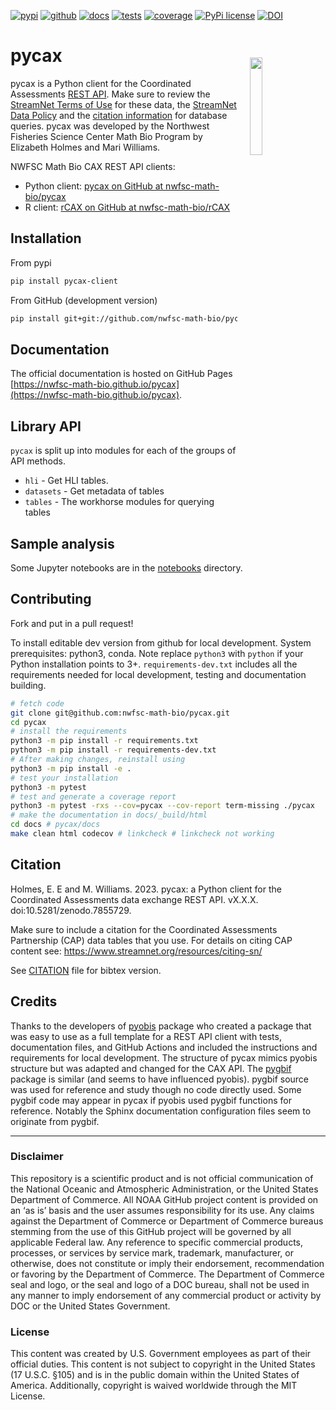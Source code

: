 [![pypi](https://img.shields.io/pypi/v/pycax-client.svg)](https://pypi.python.org/pypi-client/pycax-client)
[![github](https://img.shields.io/github/v/release/nwfsc-math-bio/pycax?color=brightgreen&label=GitHub)](https://github.com/nwfsc-math-bio/pycax/releases/latest)
[![docs](https://github.com/nwfsc-math-bio/pycax/actions/workflows/deploy-docs.yml/badge.svg)](https://nwfsc-math-bio.github.io/pycax)
[![tests](https://github.com/nwfsc-math-bio/pycax/actions/workflows/tests.yml/badge.svg)](https://github.com/nwfsc-math-bio/pycax/actions/workflows/tests.yml)
[![coverage](https://noaa-nwfsc.github.io/pycax/coverage.svg)](https://noaa-nwfsc.github.io/pycax/_codecoverage/index.html)
[![PyPi license](https://badgen.net/pypi/license/pycax-client/)](https://pypi.org/project/pycax-client/)
[![DOI](https://zenodo.org/badge/DOI/10.5281/zenodo.7855729.svg)](https://doi.org/10.5281/zenodo.7855729)

pycax <img src="https://raw.githubusercontent.com/nwfsc-math-bio/pycax/main/docs/pycaxlogo.png" align="right" width="20%"  hspace="20" vspace="20"/>
========

<!--
[![Conda Version](https://img.shields.io/conda/vn/conda-forge/pycax-client.svg)](https://anaconda.org/conda-forge/pycax-client)
-->

pycax is a Python client for the Coordinated Assessments [REST API](https://www.streamnet.org/resources/exchange-tools/rest-api-documentation/). Make sure to review the [StreamNet Terms of Use](https://nwfsc-math-bio.github.io/rCAX/articles/terms.html) for these data, the [StreamNet Data Policy](https://www.streamnet.org/resources/exchange-tools/data-agreements/) and the [citation information](https://www.streamnet.org/resources/citing-sn/) for database queries. pycax was developed by the Northwest Fisheries Science Center Math Bio Program by Elizabeth Holmes and Mari Williams.

NWFSC Math Bio CAX REST API clients:

* Python client: [pycax on GitHub at nwfsc-math-bio/pycax](https://github.com/nwfsc-math-bio/pycax)
* R client: [rCAX on GitHub at nwfsc-math-bio/rCAX](https://github.com/nwfsc-math-bio/rCAX)

## Installation

From pypi

```bash
pip install pycax-client
```

From GitHub (development version)

```bash
pip install git+git://github.com/nwfsc-math-bio/pycax.git#egg=pycax-client
```

## Documentation

The official documentation is hosted on GitHub Pages [https://nwfsc-math-bio.github.io/pycax](https://nwfsc-math-bio.github.io/pycax).

## Library API

`pycax` is split up into modules for each of the groups of API methods.

+ `hli` - Get HLI tables.
+ `datasets` - Get metadata of tables
+ `tables` - The workhorse modules for querying tables

## Sample analysis

Some Jupyter notebooks are in the [notebooks](https://github.com/nwfsc-math-bio/pycax/tree/main/notebooks) directory.

## Contributing

Fork and put in a pull request!

To install editable dev version from github for local development. System prerequisites: python3, conda. Note replace `python3` with `python` if your Python installation points to 3+. `requirements-dev.txt` includes all the requirements needed for local development, testing and documentation building.

```bash
# fetch code
git clone git@github.com:nwfsc-math-bio/pycax.git
cd pycax
# install the requirements
python3 -m pip install -r requirements.txt
python3 -m pip install -r requirements-dev.txt
# After making changes, reinstall using
python3 -m pip install -e .
# test your installation
python3 -m pytest
# test and generate a coverage report
python3 -m pytest -rxs --cov=pycax --cov-report term-missing ./pycax
# make the documentation in docs/_build/html
cd docs # pycax/docs
make clean html codecov # linkcheck # linkcheck not working
```

## Citation

Holmes, E. E and M. Williams. 2023. pycax: a Python client for the Coordinated Assessments data exchange REST API. vX.X.X. doi:10.5281/zenodo.7855729.

Make sure to include a citation for the Coordinated Assessments Partnership (CAP) data tables that you use. For details on citing CAP content see: https://www.streamnet.org/resources/citing-sn/

See [CITATION](https://github.com/nwfsc-math-bio/pycax/blob/main/CITATION) file for bibtex version.

## Credits

Thanks to the developers of [pyobis](https://github.com/iobis/pyobis) package who created a package that was easy to use as a full template for a REST API client with tests, documentation files, and GitHub Actions and included the instructions and requirements for local development. The structure of pycax mimics pyobis structure but was adapted and changed for the CAX API. The [pygbif](https://github.com/gbif/pygbif) package is similar (and seems to have influenced pyobis). pygbif source was used for reference and study though no code directly used. Some pygbif code may appear in pycax if pyobis used pygbif functions for reference. Notably the Sphinx documentation configuration files seem to originate from pygbif.

<hr>

### Disclaimer

This repository is a scientific product and is not official communication of the National Oceanic and Atmospheric Administration, or the United States Department of Commerce. All NOAA GitHub project content is provided on an ‘as is’ basis and the user assumes responsibility for its use. Any claims against the Department of Commerce or Department of Commerce bureaus stemming from the use of this GitHub project will be governed by all applicable Federal law. Any reference to specific commercial products, processes, or services by service mark, trademark, manufacturer, or otherwise, does not constitute or imply their endorsement, recommendation or favoring by the Department of Commerce. The Department of Commerce seal and logo, or the seal and logo of a DOC bureau, shall not be used in any manner to imply endorsement of any commercial product or activity by DOC or the United States Government.

### License

This content was created by U.S. Government employees as part of their official duties. This content is not subject to copyright in the United States (17 U.S.C. §105) and is in the public domain within the United States of America. Additionally, copyright is waived worldwide through the MIT License.


